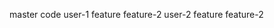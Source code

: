 master code
    user-1
        feature
        feature-2
    user-2
        feature
        feature-2